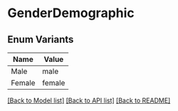 # GenderDemographic

## Enum Variants

| Name | Value |
|---- | -----|
| Male | male |
| Female | female |


[[Back to Model list]](../README.md#documentation-for-models) [[Back to API list]](../README.md#documentation-for-api-endpoints) [[Back to README]](../README.md)


